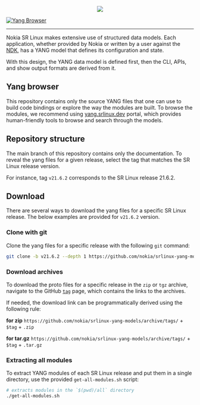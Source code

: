 <p align=center><a href="https://yang.srlinux.dev"><img src=https://gitlab.com/rdodin/pics/-/wikis/uploads/606d2520872b04ce5691d22630073bc4/srl-yang-models.svg?sanitize=true/></a></p>

[![Yang Browser](https://img.shields.io/badge/YANG_browser-yang.srlinux.dev-blue?style=flat-square&color=00c9ff&labelColor=bec8d2)](https://yang.srlinux.dev)

---

Nokia SR Linux makes extensive use of structured data models. Each application, whether provided by Nokia or written by a user against the [NDK](https://learn.srlinux.dev/ndk/intro/), has a YANG model that defines its configuration and state.

With this design, the YANG data model is defined first, then the CLI, APIs, and show output formats are derived from it.

## Yang browser

This repository contains only the source YANG files that one can use to build code bindings or explore the way the modules are built. To browse the modules, we recommend using [yang.srlinux.dev](https://yang.srlinux.dev) portal, which provides human-friendly tools to browse and search through the models.

## Repository structure

The main branch of this repository contains only the documentation. To reveal the yang files for a given release, select the tag that matches the SR Linux release version.

For instance, tag `v21.6.2` corresponds to the SR Linux release 21.6.2.

## Download

There are several ways to download the yang files for a specific SR Linux release. The below examples are provided for `v21.6.2` version.

### Clone with git

Clone the yang files for a specific release with the following `git` command:

```bash
git clone -b v21.6.2 --depth 1 https://github.com/nokia/srlinux-yang-models
```

### Download archives

To download the proto files for a specific release in the `zip` or `tgz` archive, navigate to the GitHub [`tag`](https://github.com/nokia/srlinux-yang-models/tags) page, which contains the links to the archives.

If needed, the download link can be programmatically derived using the following rule:

**for zip**
`https://github.com/nokia/srlinux-yang-models/archive/tags/` + `$tag` + `.zip`

**for tar.gz**
`https://github.com/nokia/srlinux-yang-models/archive/tags/` + `$tag` + `.tar.gz`

### Extracting all modules

To extract YANG modules of each SR Linux release and put them in a single directory, use the provided `get-all-modules.sh` script:

```bash
# extracts modules in the `$(pwd)/all` directory
./get-all-modules.sh
```
